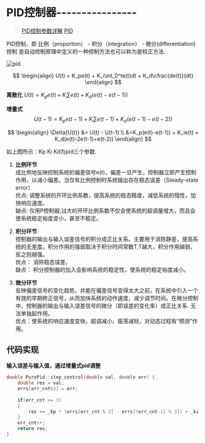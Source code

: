 # PID控制器----------------

>  [PID控制参数详解](https://blog.csdn.net/tingfenghanlei/article/details/85028677)
>  [PID](https://www.cnblogs.com/foxclever/p/8902029.html)
> 
PID控制，即 比例（proportion） - 积分（integration） - 微分(differentiation) 控制
是自动控制原理中定义的一种控制方法也可以称为是校正方法.  

![pid](../assert/pid_1.png)

$$
\begin{align}
	U(t) = K_pe(t) + K_i\int_0^te(t)dt + K_d\cfrac{de(t)}{dt}
\end{align}
$$

**离散化**
$U(t) = K_pe(t) + K_i\sum{e(t)} + K_d(e(t) - e(t-1))$

**增量式**
$$U(t-1) = K_pe(t-1) + K_i\sum{e(t-1)} + K_d(e(t-1) - e(t-2))$$

$$
\begin{align}
    \Delta{U(t)} &= U(t) - U(t-1) \\ 
&=K_p(e(t)-e(t-1)) + K_ie(t) + K_d(e(t)-2e(t-1)+e(t-2))
\end{align}
$$

如上图所示：Kp Ki Kd为pid三个参数.

1. **比例环节**  
成比例地反映控制系统的偏差信号e(t)，偏差一旦产生，控制器立即产生控制作用，以减小偏差。当仅有比例控制时系统输出存在稳态误差（Steady-state error）  
优点: 调整系统的开环比例系数，提高系统的稳态精度，减低系统的惰性，加快响应速度。  
缺点: 仅用P控制器,过大的开环比例系数不仅会使系统的超调量增大，而且会使系统稳定裕度变小，甚至不稳定。  

2. **积分环节**  
控制器的输出与输入误差信号的积分成正比关系。主要用于消除静差，提高系统的无差度。积分作用的强弱取决于积分时间常数T,T越大，积分作用越弱，反之则越强。  
优点： 消除稳态误差。  
缺点： 积分控制器的加入会影响系统的稳定性，使系统的稳定裕度减小。

3. **微分环节**  
反映偏差信号的变化趋势，并能在偏差信号变得太大之前，在系统中引入一个有效的早期修正信号，从而加快系统的动作速度，减少调节时间。在微分控制中，控制器的输出与输入误差信号的微分（即误差的变化率）成正比关系.  无法单独起作用。  
优点：使系统的响应速度变快，超调减小，振荡减轻，对动态过程有“预测”作用。


## 代码实现
**输入误差与输入值，通过增量式pid调整**
```c++
double PurePid::step_control(double val, double err) {
    double res = val;
    errs[err_cnt%3] = err;
    
    if(err_cnt >= 3) 
    {
        res += _kp * (errs[err_cnt % 3] - errs[(err_cnt-1) % 3]) + _ki * errs[err_cnt % 3] + _kd * (errs[err_cnt % 3] - 2 * errs[(err_cnt - 1) % 3] + errs[(err_cnt - 2) % 3]);
    }
    err_cnt++;
    return res;
}

```
